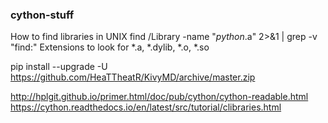 ### cython-stuff

How to find libraries in UNIX
find /Library -name "*python*.a" 2>&1 | grep -v "find:"
Extensions to look for *.a, *.dylib, *.o, *.so

pip install --upgrade -U https://github.com/HeaTTheatR/KivyMD/archive/master.zip

http://hplgit.github.io/primer.html/doc/pub/cython/cython-readable.html
https://cython.readthedocs.io/en/latest/src/tutorial/clibraries.html
